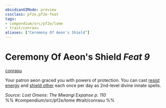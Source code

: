 ```yaml
---
obsidianUIMode: preview
cssclass: pf2e,pf2e-feat
tags:
- compendium/src/pf2e/lome
- trait/conrasu
aliases: ["Ceremony Of Aeon's Shield"]
---
```

# Ceremony Of Aeon's Shield  *Feat 9*  
[conrasu](../../rules/traits/conrasu-loag.md)  


Your patron aeon graced you with powers of protection. You can cast [resist energy](../spells/resist-energy.md) and [shield other](../spells/shield-other.md) each once per day as 2nd-level divine innate spells.

*Source: Lost Omens: The Mwangi Expanse p. 110*  
%% #compendium/src/pf2e/lome #trait/conrasu %%